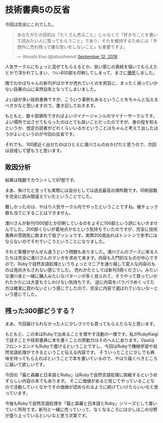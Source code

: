 # 技術書典5の反省

今回は完全にこれでした。

<blockquote class="twitter-tweet" data-lang="en"><p lang="ja" dir="ltr">あなたがたの目的は「たくさん売ること」じゃなくて「好きなことを書いて読みたい人に買ってもらうこと」であり、それを維持するためには「予想外に売れ残って嫌な思いをしないこと」も重要ですよ。</p>&mdash; Atsushi Eno (@atsushieno) <a href="https://twitter.com/atsushieno/status/1039781214415028224?ref_src=twsrc%5Etfw">September 12, 2018</a></blockquote>
<script async src="https://platform.twitter.com/widgets.js" charset="utf-8"></script>

人気サークルにちょっと混ぜてもらえるとか、良い感じの表紙を描いてもらえたとかで浮かれてしまい、つい400部も印刷してしまって、まさに[爆死](https://note.mu/erukiti/n/ne1a27892dd91)しました。

隣でわかばちゃんの新刊がばかすか売れていくのを尻目に、まったく減っていかない自著の山に呆然自失となってしまいました。

よい話が多い技術書典ですが、こういう事例もあるということをちゃんと伝えるべきかなと思いますので、書き記しておきます。

もともと、数十部頒布できればよいマイナージャンルのマイナーサークルです。よい場所で出させてもらったのはとても良いことだったのですが、身の程を知るというか、想定の読者がどれくらいいるかということはちゃんと考えて出したほうがよいというのが今回の反省です。

それでも、100部近く出せたのはひとえに湊川さんのおかげだと思うので、次回は自戒して望もうと思います。

## 敗因分析

結果は残数でカウントして97部です。

まあ、負けたと言っても実際には自分としては過去最高の頒布数です。印刷部数を完全に読み間違えていたということでした。

難しかったのは、やはり人気サークル内でやったということですね。被チェック数も当てにすることはできません。

湊川さんが新刊1300部とか印刷しているのをよそに100部という訳にもいきませんでした。200部くらいが着地点かなという気持ちでいたのですが、完全に技術書典の雰囲気に飲まれて倍プッシュです。実際200部出ればトントンで赤字にはならないのでそれでいこうということになりました。

それと客層がぜんぜん違うという問題もありました。湊川さんのブースに来る人たちは完全に湊川さんのマンガを求めて来ます。内容も入門的なものが中心ですので、Rubyで自然言語処理というちょっとマニアを通り越して変人な内容のものは見向きもされない感じでした。
売れかたとしては新刊3冊ください。みたいな湊川本と一緒に購入みたいなパターンが多く見られて、そうやって買っていかれたかたには大変もうしわけない気持ちです。
逆に内容をパラパラめくってた方は確実に買わないという感じでしたので、完全に内容で選ばれていないなーという感じでした。

## 残った300部どうする？

まあ、今回届けられなかった人に少しづつでも買ってもらえたらなと思います。

もともと、この本はRubyで出来ることを増やす活動の一環です。私がRubyKaigiで話すことや技術書典に本を書くことの原動力はそのへんにあります。OpalはフロントエンドもRubyで書けるということですし、今回はRubyで機械学習や自然言語処理ができるということ伝える内容です。
そういったことに少しでも興味を持ってもらえればということで本を書いているので、やはり届くべきところに届いて欲しいです。

今回の「猫と森羅と日本語とRuby」はRubyで自然言語処理に挑戦するというめずらしい内容の本でもあります。
そこに価値があると信じてやっていることなので活動していくなかでその価値が認められるように続けていけたらいいなと思っています。

今後もRubyで自然言語処理を「猫と森羅と日本語とRuby」シリーズとして書いていく所存です。新刊と一緒に売っていって、なくなるころには少しはこの分野が盛り上っているといいなと思う次第です。
